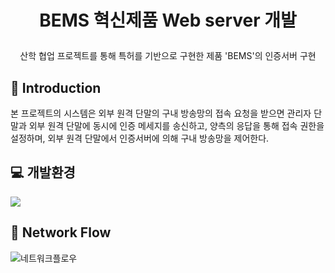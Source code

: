 # <p align = "center">BEMS 혁신제품 Web server 개발 
<p align = "center">산학 협업 프로젝트를 통해 특허를 기반으로 구현한 제품 'BEMS'의 인증서버 구현

## 🔦 Introduction
본 프로젝트의 시스템은 외부 원격 단말의 구내 방송망의 접속 요청을 받으면 관리자 단말과 외부 원격 단말에 동시에 인증 메세지를 송신하고, 
양측의 응답을 통해 접속 권한을 설정하며, 외부 원격 단말에서 인증서버에 의해 구내 방송망을 제어한다.

## 💻 개발환경
<img src="https://img.shields.io/badge/Python-3776AB?style=flat&logo=python&logoColor=white"/> 

## 📑 Network Flow
![네트워크플로우](https://github.com/zyerin/Bems/assets/131842185/b077e866-b87f-45ba-a682-689e5ba975ae)
